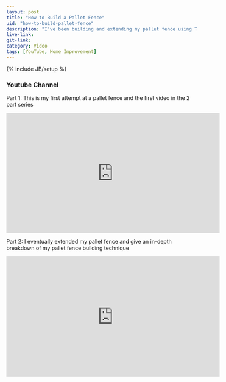 ```yaml
---
layout: post
title: "How to Build a Pallet Fence"
uid: "how-to-build-pallet-fence"
description: "I've been building and extending my pallet fence using T posts and pallets. Here is a quick rundown of my technique."
live-link: 
git-link: 
category: Video
tags: [YouTube, Home Improvement]
---
```

{% include JB/setup %}

### Youtube Channel

Part 1: This is my first attempt at a pallet fence and the first video in the 2 part series
<iframe width="560" height="315" src="https://www.youtube.com/embed/9juSMLH7BXA" frameborder="0" allow="accelerometer; autoplay; encrypted-media; gyroscope; picture-in-picture" allowfullscreen></iframe>


Part 2: I eventually extended my pallet fence and give an in-depth breakdown of my pallet fence building technique
<iframe width="560" height="315" src="https://www.youtube.com/embed/MVOZiVE3QRM" frameborder="0" allow="accelerometer; autoplay; encrypted-media; gyroscope; picture-in-picture" allowfullscreen></iframe>